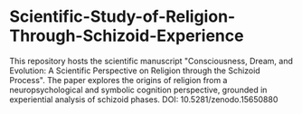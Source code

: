 # Scientific-Study-of-Religion-Through-Schizoid-Experience
This repository hosts the scientific manuscript "Consciousness, Dream, and Evolution: A Scientific Perspective on Religion through the Schizoid Process". The paper explores the origins of religion from a neuropsychological and symbolic cognition perspective, grounded in experiential analysis of schizoid phases. DOI: 10.5281/zenodo.15650880
